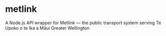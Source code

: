 # metlink
A Node.js API wrapper for Metlink — the public transport system serving Te Upoko o te Ika a Māui Greater Wellington
